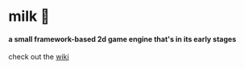 # milk 🥛 
#### a small framework-based 2d game engine that's in its early stages

check out the [wiki](https://github.com/Straskal/milk/wiki)
